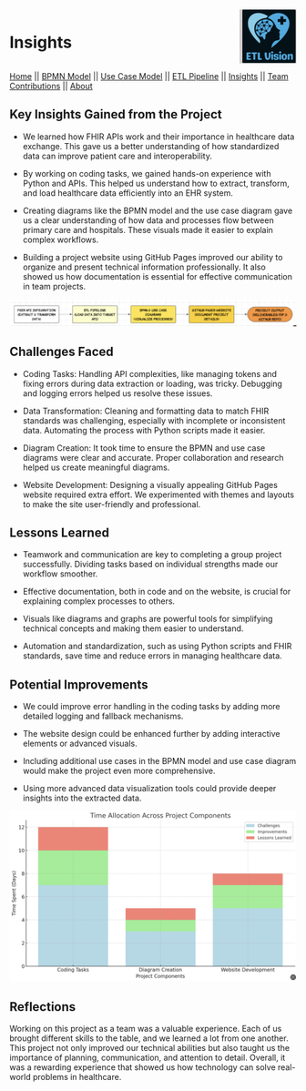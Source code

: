 <div style="display: flex; justify-content: space-between; align-items: center;">
  <h1>Insights</h1>
  <img src="assets/ETL_logo.png" alt="ETL Vision Logo" style="width: 100px; height: auto;">
</div>

[Home](index.md) || [BPMN Model](bpmn.md) || [Use Case Model](use_case.md) || [ETL Pipeline](etl_documentation.md) || [Insights](insights.md) || [Team Contributions](team_contributions.md) || [About](about.md)

## Key Insights Gained from the Project

- We learned how FHIR APIs work and their importance in healthcare data exchange. This gave us a better understanding of how standardized data can improve patient care and interoperability.
 
- By working on coding tasks, we gained hands-on experience with Python and APIs. This helped us understand how to extract, transform, and load healthcare data efficiently into an EHR system.
  
- Creating diagrams like the BPMN model and the use case diagram gave us a clear understanding of how data and processes flow between primary care and hospitals. These visuals made it easier to explain complex workflows.
  
- Building a project website using GitHub Pages improved our ability to organize and present technical information professionally. It also showed us how documentation is essential for effective communication in team projects.

![insights_image](./assets/insights.png)

## Challenges Faced

- Coding Tasks: Handling API complexities, like managing tokens and fixing errors during data extraction or loading, was tricky. Debugging and logging errors helped us resolve these issues.
  
- Data Transformation: Cleaning and formatting data to match FHIR standards was challenging, especially with incomplete or inconsistent data. Automating the process with Python scripts made it easier.
  
- Diagram Creation: It took time to ensure the BPMN and use case diagrams were clear and accurate. Proper collaboration and research helped us create meaningful diagrams.
  
- Website Development: Designing a visually appealing GitHub Pages website required extra effort. We experimented with themes and layouts to make the site user-friendly and professional.

## Lessons Learned
 
- Teamwork and communication are key to completing a group project successfully. Dividing tasks based on individual strengths made our workflow smoother.
  
- Effective documentation, both in code and on the website, is crucial for explaining complex processes to others.
  
- Visuals like diagrams and graphs are powerful tools for simplifying technical concepts and making them easier to understand.
  
- Automation and standardization, such as using Python scripts and FHIR standards, save time and reduce errors in managing healthcare data.

## Potential Improvements

- We could improve error handling in the coding tasks by adding more detailed logging and fallback mechanisms.
  
- The website design could be enhanced further by adding interactive elements or advanced visuals.
  
- Including additional use cases in the BPMN model and use case diagram would make the project even more comprehensive.
  
- Using more advanced data visualization tools could provide deeper insights into the extracted data.

![insights_image](./assets/bar_chart.png)

## Reflections

Working on this project as a team was a valuable experience. Each of us brought different skills to the table, and we learned a lot from one another. This project not only improved our technical abilities but also taught us the importance of planning, communication, and attention to detail. Overall, it was a rewarding experience that showed us how technology can solve real-world problems in healthcare.

